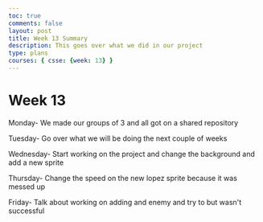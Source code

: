 ```yaml
---
toc: true
comments: false
layout: post
title: Week 13 Summary
description: This goes over what we did in our project
type: plans
courses: { csse: {week: 13} }
---
```


# Week 13

Monday- We made our groups of 3 and all got on a shared repository

Tuesday- Go over what we will be doing the next couple of weeks

Wednesday- Start working on the project and change the background and add a new sprite

Thursday- Change the speed on the new lopez sprite because it was messed up

Friday- Talk about working on adding and enemy and try to but wasn't successful
